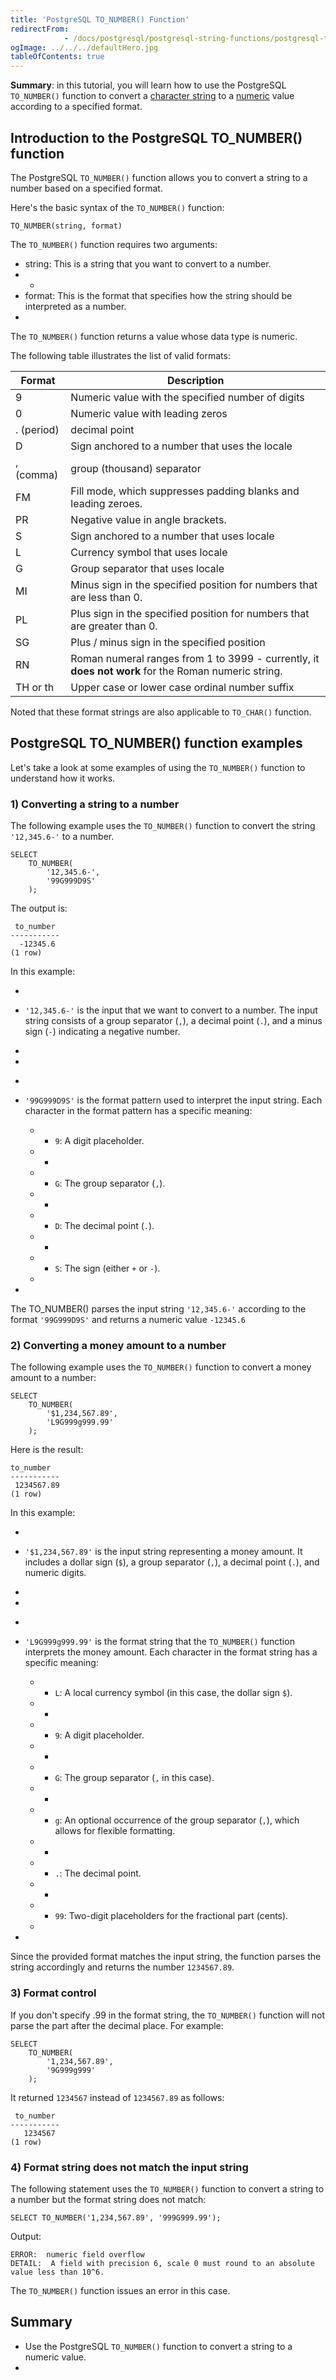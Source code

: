 ```yaml
---
title: 'PostgreSQL TO_NUMBER() Function'
redirectFrom: 
            - /docs/postgresql/postgresql-string-functions/postgresql-to_number/
ogImage: ../../../defaultHero.jpg
tableOfContents: true
---
```


**Summary**: in this tutorial, you will learn how to use the PostgreSQL `TO_NUMBER()` function to convert a [character string](/docs/postgresql/postgresql-char-varchar-text/) to a [numeric](https://www.postgresqltutorial.com/postgresql-tutorial/postgresql-numeric) value according to a specified format.



## Introduction to the PostgreSQL TO_NUMBER() function



The PostgreSQL `TO_NUMBER()` function allows you to convert a string to a number based on a specified format.



Here's the basic syntax of the `TO_NUMBER()` function:



```
TO_NUMBER(string, format)
```



The `TO_NUMBER()` function requires two arguments:



- string: This is a string that you want to convert to a number.
- -
- format: This is the format that specifies how the string should be interpreted as a number.
- 


The `TO_NUMBER()` function returns a value whose data type is numeric.



The following table illustrates the list of valid formats:



| Format     | Description                                                                                         |
| ---------- | --------------------------------------------------------------------------------------------------- |
| 9          | Numeric value with the specified number of digits                                                   |
| 0          | Numeric value with leading zeros                                                                    |
| . (period) | decimal point                                                                                       |
| D          | Sign anchored to a number that uses the locale                                                      |
| , (comma)  | group (thousand) separator                                                                          |
| FM         | Fill mode, which suppresses padding blanks and leading zeroes.                                      |
| PR         | Negative value in angle brackets.                                                                   |
| S          | Sign anchored to a number that uses locale                                                          |
| L          | Currency symbol that uses locale                                                                    |
| G          | Group separator that uses locale                                                                    |
| MI         | Minus sign in the specified position for numbers that are less than 0.                              |
| PL         | Plus sign in the specified position for numbers that are greater than 0.                            |
| SG         | Plus / minus sign in the specified position                                                         |
| RN         | Roman numeral ranges from 1 to 3999 - currently, it **does not work** for the Roman numeric string. |
| TH or th   | Upper case or lower case ordinal number suffix                                                      |



Noted that these format strings are also applicable to `TO_CHAR()` function.



## PostgreSQL TO_NUMBER() function examples



Let's take a look at some examples of using the `TO_NUMBER()` function to understand how it works.



### 1) Converting a string to a number



The following example uses the `TO_NUMBER()` function to convert the string `'12,345.6-'` to a number.



```
SELECT
    TO_NUMBER(
        '12,345.6-',
        '99G999D9S'
    );
```



The output is:



```
 to_number
-----------
  -12345.6
(1 row)
```



In this example:



- 
- `'12,345.6-'` is the input that we want to convert to a number. The input string consists of a group separator (`,`), a decimal point (`.`), and a minus sign (`-`) indicating a negative number.

- 
-

* 
* `'99G999D9S'` is the format pattern used to interpret the input string. Each character in the format pattern has a specific meaning:

  
  -   - `9`: A digit placeholder.
  -   -
  -   - `G`: The group separator (`,`).
  -   -
  -   - `D`: The decimal point (`.`).
  -   -
  -   - `S`: The sign (either `+` or `-`).
  - 
  
* 


The TO_NUMBER() parses the input string `'12,345.6-'` according to the format `'99G999D9S'` and returns a numeric value `-12345.6`



### 2) Converting a money amount to a number



The following example uses the `TO_NUMBER()` function to convert a money amount to a number:



```
SELECT
    TO_NUMBER(
        '$1,234,567.89',
        'L9G999g999.99'
    );
```



Here is the result:



```
to_number
-----------
 1234567.89
(1 row)
```



In this example:



- 
- `'$1,234,567.89'` is the input string representing a money amount. It includes a dollar sign (`$`), a group separator (`,`), a decimal point (`.`), and numeric digits.

- 
-

* 
* `'L9G999g999.99'` is the format string that the `TO_NUMBER()` function interprets the money amount. Each character in the format string has a specific meaning:

  
  -   - `L`: A local currency symbol (in this case, the dollar sign `$`).
  -   -
  -   - `9`: A digit placeholder.
  -   -
  -   - `G`: The group separator (`,` in this case).
  -   -
  -   - `g`: An optional occurrence of the group separator (`,`), which allows for flexible formatting.
  -   -
  -   - `.`: The decimal point.
  -   -
  -   - `99`: Two-digit placeholders for the fractional part (cents).
  - 
  
* 


Since the provided format matches the input string, the function parses the string accordingly and returns the number `1234567.89`.



### 3) Format control



If you don't specify .99 in the format string, the `TO_NUMBER()` function will not parse the part after the decimal place. For example:



```
SELECT
    TO_NUMBER(
        '1,234,567.89',
        '9G999g999'
    );
```



It returned `1234567` instead of `1234567.89` as follows:



```
 to_number
-----------
   1234567
(1 row)
```



### 4) Format string does not match the input string



The following statement uses the `TO_NUMBER()` function to convert a string to a number but the format string does not match:



```
SELECT TO_NUMBER('1,234,567.89', '999G999.99');
```



Output:



```
ERROR:  numeric field overflow
DETAIL:  A field with precision 6, scale 0 must round to an absolute value less than 10^6.
```



The `TO_NUMBER()` function issues an error in this case.



## Summary



- Use the PostgreSQL `TO_NUMBER()` function to convert a string to a numeric value.
- 
